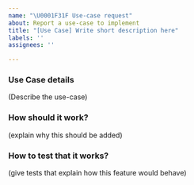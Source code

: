```yaml
---
name: "\U0001F31F Use-case request"
about: Report a use-case to implement
title: "[Use Case] Write short description here"
labels: ''
assignees: ''

---
```


### Use Case details
(Describe the use-case)

### How should it work?
(explain why this should be added)

### How to test that it works?
(give tests that explain how this feature would behave)
